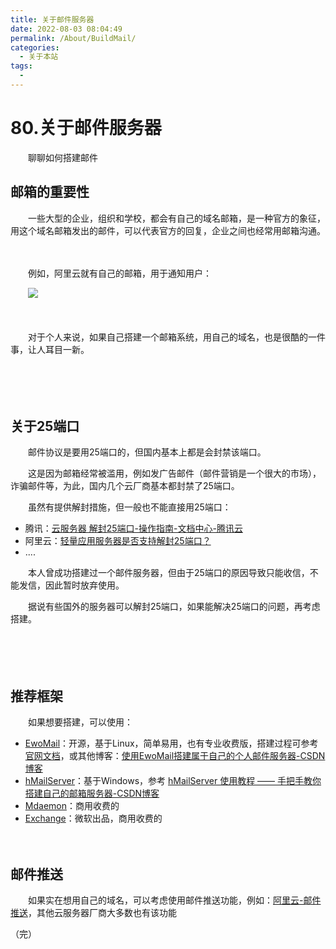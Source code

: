```yaml
---
title: 关于邮件服务器
date: 2022-08-03 08:04:49
permalink: /About/BuildMail/
categories:
  - 关于本站
tags:
  - 
---
```

# 80.关于邮件服务器

　　聊聊如何搭建邮件
<!-- more -->

## 邮箱的重要性

　　一些大型的企业，组织和学校，都会有自己的域名邮箱，是一种官方的象征，用这个域名邮箱发出的邮件，可以代表官方的回复，企业之间也经常用邮箱沟通。

　　‍

　　例如，阿里云就有自己的邮箱，用于通知用户：

　　​![](https://image.peterjxl.com/blog/image-20240122120323-uh15dht.png)​

　　‍

　　对于个人来说，如果自己搭建一个邮箱系统，用自己的域名，也是很酷的一件事，让人耳目一新。

　　‍

　　‍

## 关于25端口

　　邮件协议是要用25端口的，但国内基本上都是会封禁该端口。

　　这是因为邮箱经常被滥用，例如发广告邮件（邮件营销是一个很大的市场），诈骗邮件等，为此，国内几个云厂商基本都封禁了25端口。

　　虽然有提供解封措施，但一般也不能直接用25端口：

* 腾讯：[云服务器 解封25端口-操作指南-文档中心-腾讯云](https://cloud.tencent.com/document/product/213/40436)
* 阿里云：[轻量应用服务器是否支持解封25端口？](https://help.aliyun.com/zh/simple-application-server/support/faq#section-vmt-mpu-ew7)
* ....

　　本人曾成功搭建过一个邮件服务器，但由于25端口的原因导致只能收信，不能发信，因此暂时放弃使用。

　　据说有些国外的服务器可以解封25端口，如果能解决25端口的问题，再考虑搭建。

　　‍

　　‍

## 推荐框架

　　如果想要搭建，可以使用：

* [EwoMail](http://www.ewomail.com/)：开源，基于Linux，简单易用，也有专业收费版，搭建过程可参考[官网文档](http://www.ewomail.com/list-12.html)，或其他博客：[使用EwoMail搭建属于自己的个人邮件服务器-CSDN博客](https://blog.csdn.net/qq_41692307/article/details/88318365)
* [hMailServer](https://www.hmailserver.com/)：基于Windows，参考 [hMailServer 使用教程 —— 手把手教你搭建自己的邮箱服务器-CSDN博客](https://blog.csdn.net/TL18382950497/article/details/124356534)
* [Mdaemon](https://mdaemon.com/)：商用收费的
* [Exchange](https://www.microsoft.com/zh-cn/microsoft-365/exchange/email)：微软出品，商用收费的

　　‍

## 邮件推送

　　如果实在想用自己的域名，可以考虑使用邮件推送功能，例如：[阿里云-邮件推送](https://help.aliyun.com/document_detail/29414.html)，其他云服务器厂商大多数也有该功能



（完）